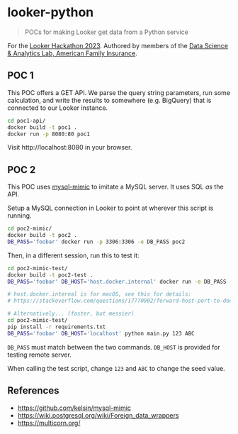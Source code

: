 # looker-python

> POCs for making Looker get data from a Python service

For the [Looker Hackathon 2023](https://inthecloud.withgoogle.com/looker-hackathon-2023/register.html). Authored by members of the [Data Science & Analytics Lab, American Family Insurance](https://amfamlabs.com/).

## POC 1

This POC offers a GET API. We parse the query string parameters, run some calculation, and write the results to somewhere (e.g. BigQuery) that is connected to our Looker instance.

```bash
cd poc1-api/
docker build -t poc1 .
docker run -p 8080:80 poc1
```

Visit http://localhost:8080 in your browser.


## POC 2

This POC uses [mysql-mimic](https://github.com/kelsin/mysql-mimic) to imitate a MySQL server. It uses SQL _as_ the API.

Setup a MySQL connection in Looker to point at wherever this script is running.

```bash
cd poc2-mimic/
docker build -t poc2 .
DB_PASS='foobar' docker run -p 3306:3306 -e DB_PASS poc2
```

Then, in a different session, run this to test it:

```bash
cd poc2-mimic-test/
docker build -t poc2-test .
DB_PASS='foobar' DB_HOST='host.docker.internal' docker run -e DB_PASS -e DB_HOST poc2-test 123 ABC

# host.docker.internal is for macOS, see this for details:
# https://stackoverflow.com/questions/17770902/forward-host-port-to-docker-container

# Alternatively... (faster, but messier)
cd poc2-mimic-test/
pip install -r requirements.txt
DB_PASS='foobar' DB_HOST='localhost' python main.py 123 ABC
```

`DB_PASS` must match between the two commands. `DB_HOST` is provided for testing remote server.

When calling the test script, change `123` and `ABC` to change the seed value.


## References

* https://github.com/kelsin/mysql-mimic
* https://wiki.postgresql.org/wiki/Foreign_data_wrappers
* https://multicorn.org/
